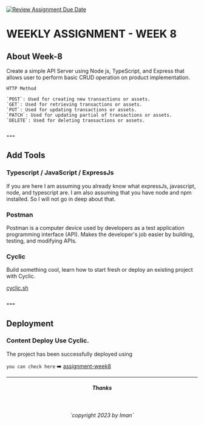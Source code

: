 [![Review Assignment Due Date](https://classroom.github.com/assets/deadline-readme-button-24ddc0f5d75046c5622901739e7c5dd533143b0c8e959d652212380cedb1ea36.svg)](https://classroom.github.com/a/jmQFTmFT)


<h1>WEEKLY ASSIGNMENT - WEEK 8</h1>


<div>
<h2>About Week-8</h2>

<p>Create a simple API Server using Node js, TypeScript, and Express that allows user to perform basic CRUD operation on product implementation.
</p>
 
    HTTP Method
    
    `POST`: Used for creating new transactions or assets.
    `GET`: Used for retrieving transactions or assets.
    `PUT`: Used for updating transactions or assets.
    `PATCH`: Used for updating partial of transactions or assets.
    `DELETE`: Used for deleting transactions or assets.
        

</div>

### ---

<div>
<h2>Add Tools</h2>

<h3>Typescript / JavaScript / ExpressJs</h3>
<p>If you are here I am assuming you already know what expressJs, javascript, node, and typescript are. I am also assuming that you have node and npm installed. So I will not go in deep about that.</p>


<h3>Postman</h3>
<p>Postman is a computer device used by developers as a test application programming interface (API). Makes the developer's job easier by building, testing, and modifying APIs.
</p>

<h3>Cyclic</h3>
<p> Build something cool, learn how to start fresh or deploy an existing project with Cyclic.
</p>

</div>

[cyclic.sh](https://cyclic.sh/)



### ---
</div>
<h2>Deployment</H2>

<h3> Content Deploy Use Cyclic.</h3>
<p>The project has been successfully deployed using 
</p>


`you can check here` :arrow_right: [assignment-week8](https://gifted-petticoat-elk.cyclic.app/)


</div>







---
<h5 style = "text-align : center">Thanks</h5></br>
<p style = "text-align : center"><i>`copyright 2023 by Iman`</i></p>